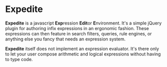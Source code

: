 # Expedite

**Expedite** is a javascript **Exp**ression **Edit**or **E**nvironment. It's a simple jQuery plugin for authoring infix expressions in an ergonomic fashion. These expressions can then feature in search filters, queries, rule engines, or anything else you fancy that needs an expression system.

**Expedite** itself does not implement an expression evaluator. It's there only to let your user compose arithmetic and logical expressions without having to type code.
